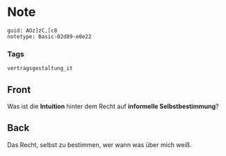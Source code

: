 # Note
```
guid: AOz]zC,[c8
notetype: Basic-02d89-e0e22
```

### Tags
```
vertragsgestaltung_it
```

## Front
Was ist die <b>Intuition</b> hinter dem Recht auf <b>informelle Selbstbestimmung</b>?

## Back
Das Recht, selbst zu bestimmen, wer wann was über mich weiß.

